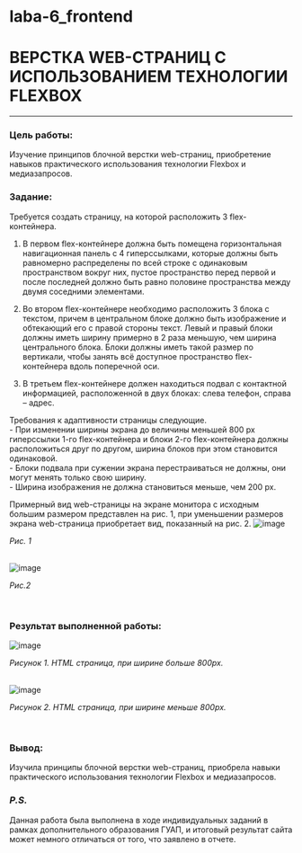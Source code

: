 # laba-6_frontend
# ВЕРСТКА WEB-СТРАНИЦ С ИСПОЛЬЗОВАНИЕМ ТЕХНОЛОГИИ FLEXBOX
_______
### Цель работы: 
Изучение принципов блочной верстки web-страниц, приобретение навыков практического использования технологии Flexbox и медиазапросов.
### Задание:
Требуется создать страницу, на которой расположить 3 flex-контейнера. 

1. В первом flex-контейнере должна быть помещена горизонтальная навигационная панель с 4 гиперссылками, которые должны быть равномерно распределены по всей строке с одинаковым пространством вокруг них, пустое пространство перед первой и после последней должно быть равно половине пространства между двумя соседними элементами.
 
2. Во втором flex-контейнере необходимо расположить 3 блока с текстом, причем в центральном блоке должно быть изображение и обтекающий его с правой стороны текст. 
Левый и правый блоки должны иметь ширину примерно в 2 раза меньшую, чем ширина центрального блока. Блоки должны иметь такой размер по вертикали, чтобы занять всё доступное пространство flex-контейнера вдоль поперечной оси. 

3. В третьем flex-контейнере должен находиться подвал с контактной информацией, расположенной в двух блоках: слева телефон, справа – адрес.

Требования к адаптивности страницы следующие.<br>
      -	При изменении ширины экрана до величины меньшей 800 px  гиперссылки 1-го flex-контейнера и блоки 2-го flex-контейнера должны расположиться друг по другом, ширина блоков при этом становится одинаковой. <br>
      -	Блоки подвала при сужении экрана перестраиваться не должны, они могут менять только свою ширину.<br>
      -	Ширина изображения не должна становиться меньше, чем 200 px.<br>

Примерный вид web-страницы на экране монитора с исходным большим размером представлен на рис. 1, при уменьшении размеров экрана web-страница приобретает вид, показанный на рис. 2. 
![image](https://github.com/meesgloot/laba-6_frontend/assets/118816204/32c704fd-4d3a-4253-bcf5-90b04ab6820c)
*<p>Рис. 1</p>*
<br>
![image](https://github.com/meesgloot/laba-6_frontend/assets/118816204/9493f22a-1477-42f3-a3c7-2209d2575601)
*<p>Рис.2 </p>*
<br>
### Результат выполненной работы:
![image](https://github.com/meesgloot/laba-6_frontend/assets/118816204/05ef936b-2fd1-4e8c-832b-822908ef8595)
*<p>Рисунок 1. HTML страница, при ширине больше 800px.</p>*
<br>
![image](https://github.com/meesgloot/laba-6_frontend/assets/118816204/9e131c13-ff4e-4359-8595-4c551242e831)
*<p>Рисунок 2. HTML страница, при ширине меньше 800px.</p>*
<br>
### Вывод: 
Изучила принципы блочной верстки web-страниц, приобрела навыки практического использования технологии Flexbox и медиазапросов.
### *P.S.*
Данная работа была выполнена в ходе индивидуальных заданий в рамках дополнительного образования ГУАП, и итоговый результат сайта может немного отличаться от того, что заявлено в отчете.




